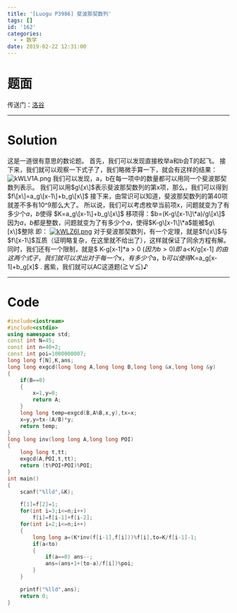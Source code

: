 ```yaml
---
title: '[Luogu P3986] 斐波那契数列'
tags: []
id: '162'
categories:
  - - 数学
date: 2019-02-22 12:31:00
---
```


# 题面

传送门：[洛谷](ttps://www.luogu.org/problemnew/show/P3986)

* * *

# Solution

这是一道很有意思的数论题。 首先，我们可以发现直接枚举a和b会T的起飞。 接下来，我们就可以观察一下式子了，我们略微手算一下，就会有这样的结果： ![kWLV1A.png](https://s2.ax1x.com/2019/02/22/kWLV1A.png) 我们可以发现，a，b在每一项中的数量都可以用同一个斐波那契数列表示。 我们可以用$g\[x\]$表示斐波那契数列的第x项，那么，我们可以得到$f\[x\]=a_g\[x-1\]+b_g\[x\]$ 接下来，由常识可以知道，斐波那契数列的第40项就差不多有10^9那么大了。 所以说，我们可以考虑枚举当前项x，问题就变为了有多少个$a，b$使得 $K=a_g\[x-1\]+b_g\[x\]$ 移项得：$b=(K-g\[x-1\]\*a)/g\[x\]$ 因为$a，b$都是整数，问题就变为了有多少个$a$，使得$K-g\[x-1\]\*a$能被$g\[x\]$整除 即： [![kWLZ6I.png](https://s2.ax1x.com/2019/02/22/kWLZ6I.png)](https://imgchr.com/i/kWLZ6I) 对于斐波那契数列，有一个定理，就是$f\[x\]$与$f\[x-1\]$互质（证明略复杂，在这里就不给出了），这样就保证了同余方程有解。 同时，我们还有一个限制，就是$ K-g\[x-1\]\*a > 0 $(因为b>0)即$ a<K/g\[x-1\] $的 由这两个式子，我们就可以求出对于每一个$x$，有多少个$a，b$可以使得$K=a_g\[x-1\]+b_g\[x\]$ . 酱紫，我们就可以AC这道题(≧∀≦)♪

* * *

# Code

```cpp
#include<iostream>
#include<cstdio>
using namespace std;
const int N=45;
const int n=40+2;
const int poi=1000000007;
long long f[N],K,ans;
long long exgcd(long long A,long long B,long long &x,long long &y)
{
    if(B==0)
    {
        x=1,y=0;
        return A;
    }
    long long temp=exgcd(B,A%B,x,y),tx=x;
    x=y,y=tx-(A/B)*y;
    return temp;
}
long long inv(long long A,long long POI)
{
    long long t,tt;
    exgcd(A,POI,t,tt);
    return (t%POI+POI)%POI;
}
int main()
{
    scanf("%lld",&K); 

    f[1]=f[2]=1;
    for(int i=3;i<=n;i++)
        f[i]=f[i-1]+f[i-2];
    for(int i=2;i<=n;i++)
    {
        long long a=(K*inv(f[i-1],f[i]))%f[i],to=K/f[i-1]-1;
        if(a<to)
        {
            if(a==0) ans--;
            ans=(ans+1+(to-a)/f[i])%poi;
        }
    }

    printf("%lld",ans);
    return 0;
}
```